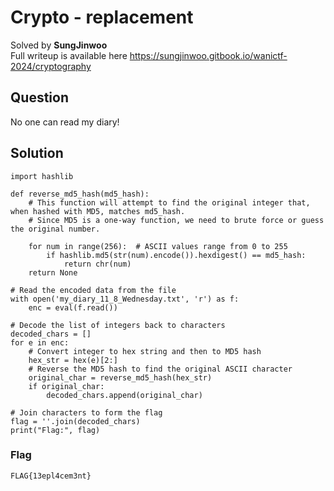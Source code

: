 # Crypto - replacement
Solved by **SungJinwoo**\
Full writeup is available here https://sungjinwoo.gitbook.io/wanictf-2024/cryptography

## Question
No one can read my diary!

## Solution
```
import hashlib

def reverse_md5_hash(md5_hash):
    # This function will attempt to find the original integer that, when hashed with MD5, matches md5_hash.
    # Since MD5 is a one-way function, we need to brute force or guess the original number.

    for num in range(256):  # ASCII values range from 0 to 255
        if hashlib.md5(str(num).encode()).hexdigest() == md5_hash:
            return chr(num)
    return None

# Read the encoded data from the file
with open('my_diary_11_8_Wednesday.txt', 'r') as f:
    enc = eval(f.read())

# Decode the list of integers back to characters
decoded_chars = []
for e in enc:
    # Convert integer to hex string and then to MD5 hash
    hex_str = hex(e)[2:]
    # Reverse the MD5 hash to find the original ASCII character
    original_char = reverse_md5_hash(hex_str)
    if original_char:
        decoded_chars.append(original_char)

# Join characters to form the flag
flag = ''.join(decoded_chars)
print("Flag:", flag)
```

### Flag
`FLAG{13epl4cem3nt}`
